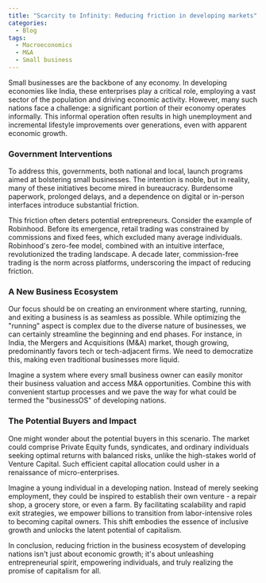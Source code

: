 ```yaml
---
title: "Scarcity to Infinity: Reducing friction in developing markets"
categories:
  - Blog
tags:
  - Macroeconomics
  - M&A
  - Small business
---
```


Small businesses are the backbone of any economy. In developing economies like India, these enterprises play a critical role, employing a vast sector of the population and driving economic activity. However, many such nations face a challenge: a significant portion of their economy operates informally. This informal operation often results in high unemployment and incremental lifestyle improvements over generations, even with apparent economic growth.

### Government Interventions

To address this, governments, both national and local, launch programs aimed at bolstering small businesses. The intention is noble, but in reality, many of these initiatives become mired in bureaucracy. Burdensome paperwork, prolonged delays, and a dependence on digital or in-person interfaces introduce substantial friction.

This friction often deters potential entrepreneurs. Consider the example of Robinhood. Before its emergence, retail trading was constrained by commissions and fixed fees, which excluded many average individuals. Robinhood's zero-fee model, combined with an intuitive interface, revolutionized the trading landscape. A decade later, commission-free trading is the norm across platforms, underscoring the impact of reducing friction.

### A New Business Ecosystem

Our focus should be on creating an environment where starting, running, and exiting a business is as seamless as possible. While optimizing the "running" aspect is complex due to the diverse nature of businesses, we can certainly streamline the beginning and end phases. For instance, in India, the Mergers and Acquisitions (M&A) market, though growing, predominantly favors tech or tech-adjacent firms. We need to democratize this, making even traditional businesses more liquid.

Imagine a system where every small business owner can easily monitor their business valuation and access M&A opportunities. Combine this with convenient startup processes and we pave the way for what could be termed the "businessOS" of developing nations.

### The Potential Buyers and Impact

One might wonder about the potential buyers in this scenario. The market could comprise Private Equity funds, syndicates, and ordinary individuals seeking optimal returns with balanced risks, unlike the high-stakes world of Venture Capital. Such efficient capital allocation could usher in a renaissance of micro-enterprises.

Imagine a young individual in a developing nation. Instead of merely seeking employment, they could be inspired to establish their own venture - a repair shop, a grocery store, or even a farm. By facilitating scalability and rapid exit strategies, we empower billions to transition from labor-intensive roles to becoming capital owners. This shift embodies the essence of inclusive growth and unlocks the latent potential of capitalism.


In conclusion, reducing friction in the business ecosystem of developing nations isn't just about economic growth; it's about unleashing entrepreneurial spirit, empowering individuals, and truly realizing the promise of capitalism for all.